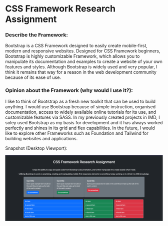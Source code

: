 # CSS Framework Research Assignment

### Describe the Framework:
Bootstrap is a CSS Framework designed to easily create mobile-first, modern and responsive websites. Designed for CSS Framework beginners, Bootstrap is highly customizable Framework, which allows you to manipulate its documentation and examples to create a website of your own features and styles. Although Bootstrap is widely used and very popular, I think it remains that way for a reason in the web development community because of its ease of use.

### Opinion about the Framework (why would I use it?):
I like to think of Bootstrap as a fresh new toolkit that can be used to build anything. I would use Bootstrap because of simple instruction, organised documentation, access to widely available online tutorials for its use, and customizable features via SASS. In my previously created projects in IMD, I soley used Bootstrap as my basis for development and it has always worked perfectly and shines in its grid and flex capabilities. In the future, I would like to explore other Frameworks such as Foundation and Tailwind for building websites and applications.

Snapshot (Desktop Viewport):

![Snapshot](snapshot_desktop.png)